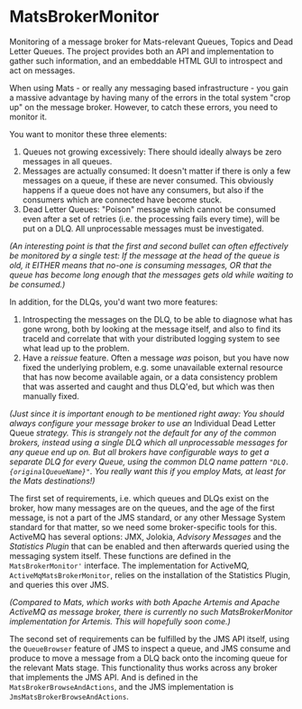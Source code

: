 # MatsBrokerMonitor

Monitoring of a message broker for Mats-relevant Queues, Topics and Dead Letter Queues. The project provides both an API
and implementation to gather such information, and an embeddable HTML GUI to introspect and act on messages.

When using Mats - or really any messaging based infrastructure - you gain a massive advantage by having many of the
errors in the total system "crop up" on the message broker. However, to catch these errors, you need to monitor it.

You want to monitor these three elements:

1. Queues not growing excessively: There should ideally always be zero messages in all queues.
2. Messages are actually consumed: It doesn't matter if there is only a few messages on a queue, if these are never
   consumed. This obviously happens if a queue does not have any consumers, but also if the consumers which are
   connected have become stuck.
3. Dead Letter Queues: "Poison" message which cannot be consumed even after a set of retries (i.e. the processing fails
   every time), will be put on a DLQ. All unprocessable messages must be investigated.

_(An interesting point is that the first and second bullet can often effectively be monitored by a single test: If the
message at the head of the queue is old, it EITHER means that no-one is consuming messages, OR that the queue has become
long enough that the messages gets old while waiting to be consumed.)_

In addition, for the DLQs, you'd want two more features:

1. Introspecting the messages on the DLQ, to be able to diagnose what has gone wrong, both by looking at the message
   itself, and also to find its traceId and correlate that with your distributed logging system to see what lead up to
   the problem.
2. Have a _reissue_ feature. Often a message _was_ poison, but you have now fixed the underlying problem, e.g. some
   unavailable external resource that has now become available again, or a data consistency problem that was asserted
   and caught and thus DLQ'ed, but which was then manually fixed.

_(Just since it is important enough to be mentioned right away: You should always configure your message broker to use
an_ Individual Dead Letter Queue _strategy. This is strangely not the default for any of the common brokers, instead
using a single DLQ which all unprocessable messages for any queue end up on. But all brokers have configurable ways to
get a separate DLQ for every Queue, using the common DLQ name pattern `"DLQ.{originalQueueName}"`. You really want this
if you employ Mats, at least for the Mats destinations!)_

The first set of requirements, i.e. which queues and DLQs exist on the broker, how many messages are on the queues, and
the age of the first message, is not a part of the JMS standard, or any other Message System standard for that matter,
so we need some broker-specific tools for this. ActiveMQ has several options: JMX, Jolokia, _Advisory Messages_ and the
_Statistics Plugin_ that can be enabled and then afterwards queried using the messaging system itself. These functions
are defined in the `MatsBrokerMonitor'` interface. The implementation for ActiveMQ, `ActiveMqMatsBrokerMonitor`, relies
on the installation of the Statistics Plugin, and queries this over JMS.

_(Compared to Mats, which works with both Apache Artemis and Apache ActiveMQ as message broker, there is currently no
such MatsBrokerMonitor implementation for Artemis. This will hopefully soon come.)_

The second set of requirements can be fulfilled by the JMS API itself, using the `QueueBrowser` feature of JMS to
inspect a queue, and JMS consume and produce to move a message from a DLQ back onto the incoming queue for the relevant
Mats stage. This functionality thus works across any broker that implements the JMS API. And is defined in the
`MatsBrokerBrowseAndActions`, and the JMS implementation is `JmsMatsBrokerBrowseAndActions`.